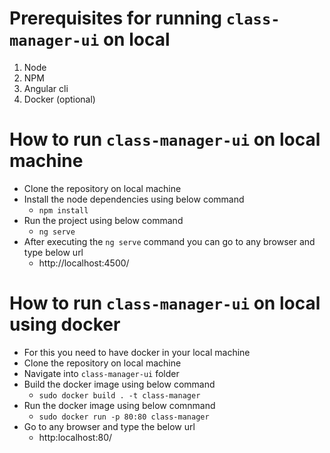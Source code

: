 # Prerequisites for running `class-manager-ui` on local
1. Node
2. NPM
3. Angular cli
4. Docker (optional)

# How to run `class-manager-ui` on local machine
* Clone the repository on local machine
* Install the node dependencies using below command
    * `npm install`
* Run the project using below command
    * `ng serve`
* After executing the `ng serve` command you can go to any browser and type below url
    * http://localhost:4500/

# How to run `class-manager-ui` on local using docker
* For this you need to have docker in your local machine
* Clone the repository on local machine
* Navigate into `class-manager-ui` folder
* Build the docker image using below command
    * `sudo docker build . -t class-manager`
* Run the docker image using below comnmand
    * `sudo docker run -p 80:80 class-manager`
* Go to any browser and type the below url
    * http:localhost:80/